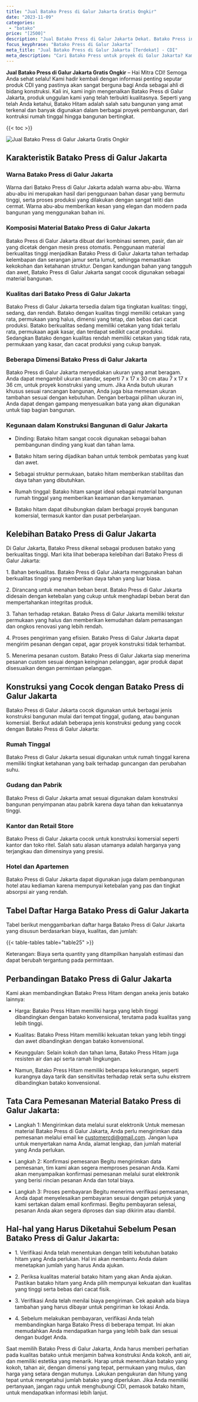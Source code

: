 ```yaml
---
title: "Jual Batako Press di Galur Jakarta Gratis Ongkir"
date: "2023-11-09"
categories:
 - "batako"
price: "[2500]"
description: "Jual Batako Press di Galur Jakarta Dekat. Batako Press ini sering dipakai dalam proyek pembangunan sebagai material dinding yang kuat dan awet. Silakan hubungi kami untuk informasi lebih lanjut."
focus_keyphrase: "Batako Press di Galur Jakarta"
meta_title: "Jual Batako Press di Galur Jakarta [Terdekat] - CDI"
meta_description: "Cari Batako Press untuk proyek di Galur Jakarta? Kami memiliki Batako Press berkualitas untuk material dinding. Raih penawaran terbaik sekarang."
---
```


**Jual Batako Press di Galur Jakarta Gratis Ongkir** – Hai Mitra CDI! Semoga Anda sehat selalu! Kami hadir kembali dengan informasi penting seputar produk CDI yang pastinya akan sangat berguna bagi Anda sebagai ahli di bidang konstruksi. Kali ini, kami ingin mengenalkan Batako Press di Galur Jakarta, produk unggulan kami yang telah terbukti kualitasnya. Seperti yang telah Anda ketahui, Batako Hitam adalah salah satu bangunan yang amat terkenal dan banyak digunakan dalam berbagai proyek pembangunan, dari kontruksi rumah tinggal hingga bangunan bertingkat.

{{< toc >}}

![Jual Batako Press di Galur Jakarta Gratis Ongkir](/images/batako/batako-press-27.jpg)

## Karakteristik Batako Press di Galur Jakarta

### Warna Batako Press di Galur Jakarta

Warna dari Batako Press di Galur Jakarta adalah warna abu-abu. Warna abu-abu ini merupakan hasil dari penggunaan bahan dasar yang bermutu tinggi, serta proses produksi yang dilakukan dengan sangat teliti dan cermat. Warna abu-abu memberikan kesan yang elegan dan modern pada bangunan yang menggunakan bahan ini.

### Komposisi Material Batako Press di Galur Jakarta

Batako Press di Galur Jakarta dibuat dari kombinasi semen, pasir, dan air yang dicetak dengan mesin press otomatis. Penggunaan material berkualitas tinggi menjadikan Batako Press di Galur Jakarta tahan terhadap kelembapan dan serangan jamur serta lumut, sehingga memastikan kekokohan dan ketahanan struktur. Dengan kandungan bahan yang tangguh dan awet, Batako Press di Galur Jakarta sangat cocok digunakan sebagai material bangunan.

### Kualitas dari Batako Press di Galur Jakarta

Batako Press di Galur Jakarta tersedia dalam tiga tingkatan kualitas: tinggi, sedang, dan rendah. Batako dengan kualitas tinggi memiliki cetakan yang rata, permukaan yang halus, dimensi yang tetap, dan bebas dari cacat produksi. Batako berkualitas sedang memiliki cetakan yang tidak terlalu rata, permukaan agak kasar, dan terdapat sedikit cacat produksi. Sedangkan Batako dengan kualitas rendah memiliki cetakan yang tidak rata, permukaan yang kasar, dan cacat produksi yang cukup banyak.

### Beberapa Dimensi Batako Press di Galur Jakarta

Batako Press di Galur Jakarta menyediakan ukuran yang amat beragam. Anda dapat mengambil ukuran standar, seperti 7 x 17 x 30 cm atau 7 x 17 x 36 cm, untuk proyek konstruksi yang umum. Jika Anda butuh ukuran khusus sesuai rancangan bangunan, Anda juga bisa memesan ukuran tambahan sesuai dengan kebutuhan. Dengan berbagai pilihan ukuran ini, Anda dapat dengan gampang menyesuaikan bata yang akan digunakan untuk tiap bagian bangunan.

### Kegunaan dalam Konstruksi Bangunan di Galur Jakarta

*   Dinding: Batako hitam sangat cocok digunakan sebagai bahan pembangunan dinding yang kuat dan tahan lama.

*   Batako hitam sering dijadikan bahan untuk tembok pembatas yang kuat dan awet.

*   Sebagai struktur permukaan, batako hitam memberikan stabilitas dan daya tahan yang dibutuhkan.

*   Rumah tinggal: Batako hitam sangat ideal sebagai material bangunan rumah tinggal yang memberikan keamanan dan kenyamanan.

*   Batako hitam dapat dihubungkan dalam berbagai proyek bangunan komersial, termasuk kantor dan pusat perbelanjaan.

## Kelebihan Batako Press di Galur Jakarta

Di Galur Jakarta, Batako Press dikenal sebagai produsen batako yang berkualitas tinggi. Mari kita lihat beberapa kelebihan dari Batako Press di Galur Jakarta:

1\.  Bahan berkualitas. Batako Press di Galur Jakarta menggunakan bahan berkualitas tinggi yang memberikan daya tahan yang luar biasa.

2\.  Dirancang untuk menahan beban berat. Batako Press di Galur Jakarta didesain dengan ketebalan yang cukup untuk menghadapi beban berat dan mempertahankan integritas produk.

3\.  Tahan terhadap retakan. Batako Press di Galur Jakarta memiliki tekstur permukaan yang halus dan memberikan kemudahan dalam pemasangan dan ongkos renovasi yang lebih rendah.

4\.  Proses pengiriman yang efisien. Batako Press di Galur Jakarta dapat mengirim pesanan dengan cepat, agar proyek konstruksi tidak terhambat.

5\.  Menerima pesanan custom. Batako Press di Galur Jakarta siap menerima pesanan custom sesuai dengan keinginan pelanggan, agar produk dapat disesuaikan dengan permintaan pelanggan.

## Konstruksi yang Cocok dengan Batako Press di Galur Jakarta

Batako Press di Galur Jakarta cocok digunakan untuk berbagai jenis konstruksi bangunan mulai dari tempat tinggal, gudang, atau bangunan komersial. Berikut adalah beberapa jenis konstruksi gedung yang cocok dengan Batako Press di Galur Jakarta:

### Rumah Tinggal

Batako Press di Galur Jakarta sesuai digunakan untuk rumah tinggal karena memiliki tingkat ketahanan yang baik terhadap guncangan dan perubahan suhu.

### Gudang dan Pabrik

Batako Press di Galur Jakarta amat sesuai digunakan dalam konstruksi bangunan penyimpanan atau pabrik karena daya tahan dan kekuatannya tinggi.

### Kantor dan Retail Store

Batako Press di Galur Jakarta cocok untuk konstruksi komersial seperti kantor dan toko ritel. Salah satu alasan utamanya adalah harganya yang terjangkau dan dimensinya yang presisi.

### Hotel dan Apartemen

Batako Press di Galur Jakarta dapat digunakan juga dalam pembangunan hotel atau kediaman karena mempunyai ketebalan yang pas dan tingkat absorpsi air yang rendah.

## Tabel Daftar Harga Batako Press di Galur Jakarta

Tabel berikut menggambarkan daftar harga Batako Press di Galur Jakarta yang disusun berdasarkan biaya, kualitas, dan jumlah:

{{< table-tables table="table25" >}}

Keterangan: Biaya serta quantity yang ditampilkan hanyalah estimasi dan dapat berubah tergantung pada permintaan.

## Perbandingan Batako Press di Galur Jakarta

Kami akan membandingkan Batako Press Hitam dengan aneka jenis batako lainnya:

*   Harga: Batako Press Hitam memiliki harga yang lebih tinggi dibandingkan dengan batako konvensional, terutama pada kualitas yang lebih tinggi.

*   Kualitas: Batako Press Hitam memiliki kekuatan tekan yang lebih tinggi dan awet dibandingkan dengan batako konvensional.

*   Keunggulan: Selain kokoh dan tahan lama, Batako Press Hitam juga resisten air dan api serta ramah lingkungan.

*   Namun, Batako Press Hitam memiliki beberapa kekurangan, seperti kurangnya daya tarik dan sensitivitas terhadap retak serta suhu ekstrem dibandingkan batako konvensional.

## Tata Cara Pemesanan Material Batako Press di Galur Jakarta:

*   Langkah 1: Mengirimkan data melalui surat elektronik
Untuk memesan material Batako Press di Galur Jakarta, Anda perlu mengirimkan data pemesanan melalui email ke customercdi@gmail.com. Jangan lupa untuk menyertakan nama Anda, alamat lengkap, dan jumlah material yang Anda perlukan.

*   Langkah 2: Konfirmasi pemesanan
Begitu mengirimkan data pemesanan, tim kami akan segera memproses pesanan Anda. Kami akan menyampaikan konfirmasi pemesanan melalui surat elektronik yang berisi rincian pesanan Anda dan total biaya.

*   Langkah 3: Proses pembayaran
Begitu menerima verifikasi pemesanan, Anda dapat menyelesaikan pembayaran sesuai dengan petunjuk yang kami sertakan dalam email konfirmasi. Begitu pembayaran selesai, pesanan Anda akan segera diproses dan siap dikirim atau diambil.

## Hal-hal yang Harus Diketahui Sebelum Pesan Batako Press di Galur Jakarta:

*   1\. Verifikasi Anda telah menentukan dengan teliti kebutuhan batako hitam yang Anda perlukan. Hal ini akan membantu Anda dalam menetapkan jumlah yang harus Anda ajukan.

*   2\. Periksa kualitas material batako hitam yang akan Anda ajukan. Pastikan batako hitam yang Anda pilih mempunyai kekuatan dan kualitas yang tinggi serta bebas dari cacat fisik.

*   3\. Verifikasi Anda telah menilai biaya pengiriman. Cek apakah ada biaya tambahan yang harus dibayar untuk pengiriman ke lokasi Anda.

*   4\. Sebelum melakukan pembayaran, verifikasi Anda telah membandingkan harga Batako Press di beberapa tempat. Ini akan memudahkan Anda mendapatkan harga yang lebih baik dan sesuai dengan budget Anda.

Saat memilih Batako Press di Galur Jakarta, Anda harus memberi perhatian pada kualitas batako untuk menjamin bahwa konstruksi Anda kokoh, anti air, dan memiliki estetika yang menarik. Harap untuk menentukan batako yang kokoh, tahan air, dengan dimensi yang tepat, permukaan yang mulus, dan harga yang setara dengan mutunya. Lakukan pengukuran dan hitung yang tepat untuk mengetahui jumlah batako yang diperlukan. Jika Anda memiliki pertanyaan, jangan ragu untuk menghubungi CDI, pemasok batako hitam, untuk mendapatkan informasi lebih lanjut.